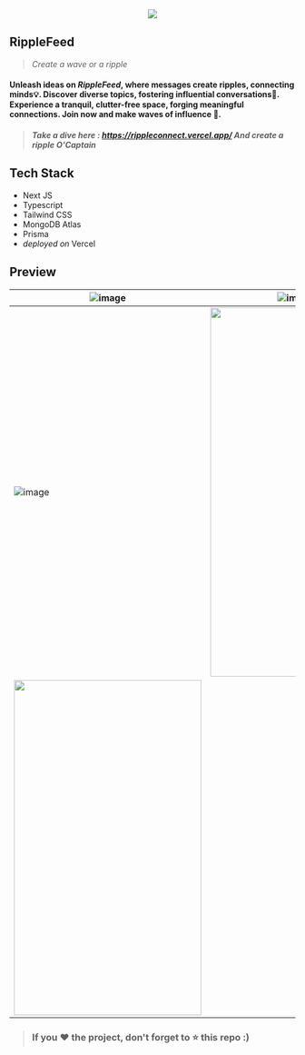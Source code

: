 <div align=center>
  <img src="https://github.com/Youknowzair/RippleFeed/assets/82377810/d55f05ff-5e77-432a-b5f9-04121369fc0c" />
</div>

## RippleFeed
> *Create a wave or a ripple*

#### Unleash ideas on *RippleFeed*, where messages create ripples, connecting minds💡. Discover diverse topics, fostering influential conversations💬. Experience a tranquil, clutter-free space, forging meaningful connections. Join now and make waves of influence 🌊.

> ##### Take a dive here : https://rippleconnect.vercel.app/ And create a ripple O'Captain 

## Tech Stack
- Next JS
- Typescript
- Tailwind CSS
- MongoDB Atlas
- Prisma
- *deployed on* Vercel 

## Preview

| ![image](https://github.com/Youknowzair/RippleFeed/assets/82377810/d698031d-ae6b-480d-b382-691be9bef1d5) | ![image](https://github.com/Youknowzair/RippleFeed/assets/82377810/b5eaa129-4ab2-4d7a-af8f-ed61d7934ab0) |
| ----------------------------------- | ----------------------------------- |
| ![image](https://github.com/Youknowzair/RippleFeed/assets/82377810/2d513213-d6b2-40f2-b7b8-904cab78d90f) | <img src="https://github.com/Youknowzair/RippleFeed/assets/82377810/afb6b986-3ada-4439-8115-61c166936013" height="650px" width="300px" /> |
| <img src="https://github.com/Youknowzair/RippleFeed/assets/82377810/c677a821-2a80-4d23-a495-f7c98047615f"  height=590px width=330px/> | |

> ### If you ❤ the project, don't forget to ⭐ this repo :)

